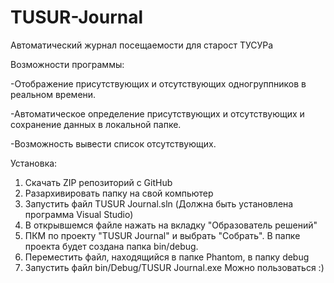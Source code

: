 # TUSUR-Journal
 Автоматический журнал посещаемости для старост ТУСУРа


Возможности программы:

 -Отображение присутствующих и отсутствующих одногруппников в реальном времени.
 
 -Автоматическое определение присутствующих и отсутствующих и сохранение данных в локальной папке.
 
 -Возможность вывести список отсутствующих.
 
 
Установка:
 
 1. Скачать ZIP репозиторий с GitHub
 2. Разархивировать папку на свой компьютер
 3. Запустить файл TUSUR Journal.sln (Должна быть установлена программа Visual Studio)
 4. В открывшемся файле нажать на вкладку "Образователь решений"
 5. ПКМ по проекту "TUSUR Journal" и выбрать "Собрать". В папке проекта будет создана папка bin/debug.
 6. Переместить файл, находящийся в папке Phantom, в папку debug
 7. Запустить файл bin/Debug/TUSUR Journal.exe
 Можно пользоваться :)
